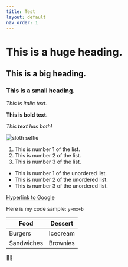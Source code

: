 ```yaml
---
title: Test
layout: default
nav_order: 1
---
```


# This is a huge heading.
## This is a big heading.
### This is a small heading.

*This is italic text.*

**This is bold text.**

_This **text** has both!_

![sloth selfie](https://1d59b73swr1f1swu2v451xcx-wpengine.netdna-ssl.com/wp-content/uploads/2017/06/brown-throated-sloth-Nortondefeis-toned-2160x1827.jpg)

1. This is number 1 of the list.
2. This is number 2 of the list.
3. This is number 3 of the list.

* This is number 1 of the unordered list.
* This is number 2 of the unordered list.
* This is number 3 of the unordered list.

[Hyperlink to Google](http://google.ca)

Here is my code sample: ```y=mx+b```

Food | Dessert
---- | ------- 
Burgers | Icecream
Sandwiches | Brownies

😶‍🌫️

